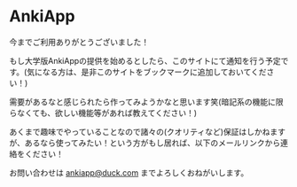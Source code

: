 # AnkiApp

今までご利用ありがとうございました！

もし大学版AnkiAppの提供を始めるとしたら、このサイトにて通知を行う予定です。(気になる方は、是非このサイトをブックマークに追加しておいてください！)

需要があるなと感じられたら作ってみようかなと思います笑(暗記系の機能に限らなくても、欲しい機能等があれば教えてください！)

あくまで趣味でやっていることなので諸々の(クオリティなど)保証はしかねますが、あるなら使ってみたい！という方がもし居れば、以下のメールリンクから連絡をください！

お問い合わせは [ankiapp@duck.com](mailto:ankiapp@duck.com?subject=AnkiApp%E3%81%AB%E9%96%A2%E3%81%99%E3%82%8B%E3%81%8A%E5%95%8F%E3%81%84%E5%90%88%E3%82%8F%E3%81%9B%20%28%E9%AB%98%E6%A0%A1%E5%90%8C%E7%B4%9A%E7%AA%93%E5%8F%A3%29&body=%E2%98%85%20%E9%AB%98%E6%A0%A1%EF%BC%93%E5%B9%B4%E6%99%82%E3%81%AE%E7%94%9F%E5%BE%92%E7%95%AA%E5%8F%B7%20%28%E4%BE%8B%3A%203901%29%0D%0A%20-%3E%20%0D%0A%0D%0A%E2%98%85%20%E6%B0%8F%E5%90%8D%20%28%E4%BE%8B%3A%20%E2%97%AF%E2%97%AF%20%E2%97%AF%E2%97%AF%29%0D%0A%20-%3E%20%0D%0A%0D%0A%E2%98%85%20%E5%AD%A6%E6%A0%A1ICT%E3%82%A2%E3%82%AB%E3%82%A6%E3%83%B3%E3%83%88%E3%81%AE%E3%83%A1%E3%83%BC%E3%83%AB%E3%82%A2%E3%83%89%E3%83%AC%E3%82%B9%E3%81%AE%E3%83%A6%E3%83%BC%E3%82%B6%E3%83%BC%E5%90%8D%28%E4%BB%BB%E6%84%8F%2C%E8%A6%9A%E3%81%88%E3%81%A6%E3%81%84%E3%82%8C%E3%81%B0%29%20%28%E4%BE%8B%3A%20izua%E2%97%AF%E2%97%AF%E2%97%AF%E2%97%AF%E2%97%AF%29%0D%0A%20-%3E%20izua%E2%97%AF%E2%97%AF%E2%97%AF%E2%97%AF%E2%97%AF%0D%0A%0D%0A%E2%98%85%20%E9%AB%98%E6%A0%A1%E7%89%88AnkiApp%E3%81%A7%E3%81%AE%E3%83%A6%E3%83%BC%E3%82%B6%E3%83%BC%E5%90%8D%28%E4%BB%BB%E6%84%8F%2C%E8%A6%9A%E3%81%88%E3%81%A6%E3%81%84%E3%82%8C%E3%81%B0%29%20%28%E4%BE%8B%3A%20tarou%29%0D%0A%20-%3E%20%0D%0A%0D%0A%E2%98%85%20%E6%96%B0%E3%81%9F%E3%81%AAAnkiApp%E3%81%8C%E5%88%A9%E7%94%A8%E5%8F%AF%E8%83%BD%E3%81%AB%E3%81%AA%E3%81%A3%E3%81%9F%E3%81%A8%E3%81%8D%E3%81%AE%E9%80%9A%E7%9F%A5%E3%81%A8%E3%82%A2%E3%82%AB%E3%82%A6%E3%83%B3%E3%83%88%E3%81%AE%E7%99%BA%E8%A1%8C%20%28%E3%81%84%E3%81%A5%E3%82%8C%E3%81%8B%E3%82%92%E9%81%B8%E6%8A%9E%29%0D%0A%20-%3E%20%E5%B8%8C%E6%9C%9B%E3%81%99%E3%82%8B%20%2F%20%E5%B8%8C%E6%9C%9B%E3%81%97%E3%81%AA%E3%81%84%0D%0A%0D%0A%E2%98%85%20%28%E4%B8%8A%E3%81%AE%E5%B8%8C%E6%9C%9B%E8%80%85%E3%81%AE%E3%81%BF%29%20%E3%81%82%E3%81%AA%E3%81%9F%E3%81%AE%E9%80%A3%E7%B5%A1%E5%85%88%20%28LINE%2C%20%E3%83%A1%E3%83%BC%E3%83%AB%E3%82%A2%E3%83%89%E3%83%AC%E3%82%B9%2C%20Discord%E7%AD%89%E3%81%AESNS%29%0D%0A%20-%3E%20%0D%0A%0D%0A%23%23%23%23%23%23%23%23%23%23%23%23%23%23%23%23%23%23%23%23%0D%0A%3C%E3%81%8A%E5%95%8F%E3%81%84%E5%90%88%E3%82%8F%E3%81%9B%E5%86%85%E5%AE%B9%3E%0D%0A%20%5B%E3%81%93%E3%81%93%E3%81%AB%E3%83%A1%E3%83%83%E3%82%BB%E3%83%BC%E3%82%B8%E3%82%92%E5%85%A5%E5%8A%9B%5D) までよろしくおねがいします。

